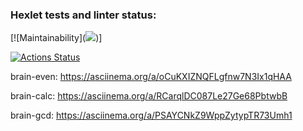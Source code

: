 ### Hexlet tests and linter status:

[![Maintainability](<a href="https://codeclimate.com/github/AzamatAk/python-project-49/maintainability"><img src="https://api.codeclimate.com/v1/badges/c6fa73cafe3e858b92f7/maintainability" /></a>)]


[![Actions Status](https://github.com/AzamatAk/python-project-49/workflows/hexlet-check/badge.svg)](https://github.com/AzamatAk/python-project-49/actions)

brain-even: https://asciinema.org/a/oCuKXIZNQFLgfnw7N3Ix1qHAA

brain-calc: https://asciinema.org/a/RCarqlDC087Le27Ge68PbtwbB

brain-gcd: https://asciinema.org/a/PSAYCNkZ9WppZytypTR73Umh1
